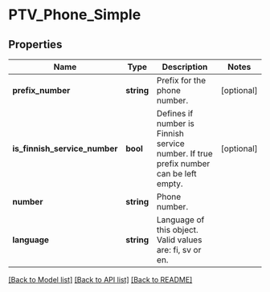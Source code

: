 # PTV_Phone_Simple

## Properties
Name | Type | Description | Notes
------------ | ------------- | ------------- | -------------
**prefix_number** | **string** | Prefix for the phone number. | [optional] 
**is_finnish_service_number** | **bool** | Defines if number is Finnish service number. If true prefix number can be left empty. | [optional] 
**number** | **string** | Phone number. | 
**language** | **string** | Language of this object. Valid values are: fi, sv or en. | 

[[Back to Model list]](../README.md#documentation-for-models) [[Back to API list]](../README.md#documentation-for-api-endpoints) [[Back to README]](../README.md)


